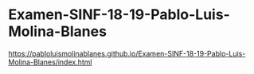 # Examen-SINF-18-19-Pablo-Luis-Molina-Blanes
https://pabloluismolinablanes.github.io/Examen-SINF-18-19-Pablo-Luis-Molina-Blanes/index.html
